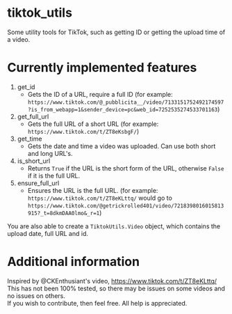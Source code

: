 # tiktok_utils
Some utility tools for TikTok, such as getting ID or getting the upload time of a video.

# Currently implemented features
1. get_id
   - Gets the ID of a URL, require a full ID (for example: `https://www.tiktok.com/@_pubblicita__/video/7133151752492174597?is_from_webapp=1&sender_device=pc&web_id=7252535274533701163`)
2. get_full_url
   - Gets the full URL of a short URL (for example: `https://www.tiktok.com/t/ZT8eKsbgF/`)
3. get_time
   - Gets the date and time a video was uploaded. Can use both short and long URL's.
4. is_short_url
   - Returns `True` if the URL is the short form of the URL, otherwise `False` if it is the full URL.
5. ensure_full_url
   - Ensures the URL is the full URL. (for example: `https://www.tiktok.com/t/ZT8eKLttq/` would go to `https://www.tiktok.com/@getrickrolled401/video/7218398016015813915?_t=8dkmDAA0lmo&_r=1`)

You are also able to create a `TiktokUtils.Video` object, which contains the upload date, full URL and id.

# Additional information
Inspired by @CKEnthusiant's video, https://www.tiktok.com/t/ZT8eKLttq/ <br>
This has not been 100% tested, so there may be issues on some videos and no issues on others. <br>
If you wish to contribute, then feel free. All help is appreciated.
